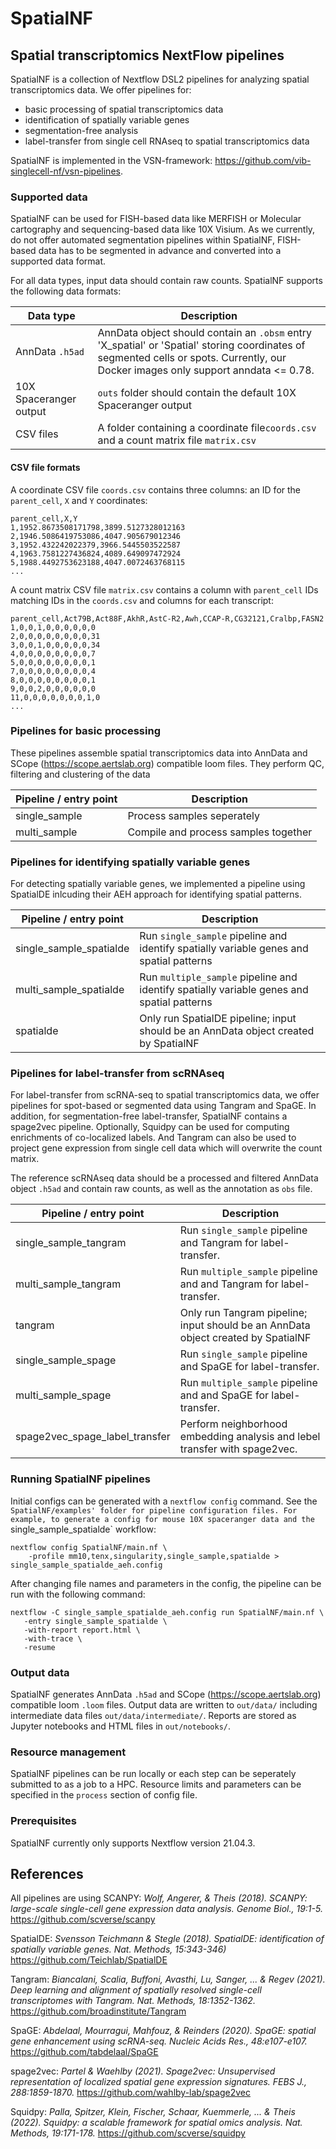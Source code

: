 # SpatialNF

## Spatial transcriptomics NextFlow pipelines

SpatialNF is a collection of Nextflow DSL2 pipelines for analyzing spatial transcriptomics data. We offer pipelines for:
- basic processing of spatial transcriptomics data
- identification of spatially variable genes
- segmentation-free analysis
- label-transfer from single cell RNAseq to spatial transcriptomics data

SpatialNF is implemented in the VSN-framework: https://github.com/vib-singlecell-nf/vsn-pipelines.

### Supported data

SpatialNF can be used for FISH-based data like MERFISH or Molecular cartography and sequencing-based data like 10X Visium. As we currently, do not offer automated segmentation pipelines within SpatialNF, FISH-based data has to be segmented in advance and converted into a supported data format.

For all data types, input data should contain raw counts. SpatialNF supports the following data formats:

| Data type  | Description |
| ------------- | ------------- |
| AnnData `.h5ad`  | AnnData object should contain an `.obsm` entry 'X_spatial' or 'Spatial' storing coordinates of segmented cells or spots. Currently, our Docker images only support anndata <= 0.78. |
| 10X Spaceranger output | `outs` folder should contain the default 10X Spaceranger output |
| CSV files | A folder containing a coordinate file`coords.csv` and a count matrix file `matrix.csv`|

#### CSV file formats

A coordinate CSV file `coords.csv` contains three columns: an ID for the `parent_cell`, `X` and  `Y` coordinates:

```
parent_cell,X,Y
1,1952.8673508171798,3899.5127328012163
2,1946.5086419753086,4047.905679012346
3,1952.432242022379,3966.5445503522587
4,1963.7581227436824,4089.649097472924
5,1988.4492753623188,4047.0072463768115
...
```

A count matrix CSV file `matrix.csv` contains a column with `parent_cell` IDs matching IDs in the `coords.csv` and columns for each transcript:

```
parent_cell,Act79B,Act88F,AkhR,AstC-R2,Awh,CCAP-R,CG32121,Cralbp,FASN2
1,0,0,1,0,0,0,0,0,0
2,0,0,0,0,0,0,0,0,31
3,0,0,1,0,0,0,0,0,34
4,0,0,0,0,0,0,0,0,7
5,0,0,0,0,0,0,0,0,1
7,0,0,0,0,0,0,0,0,4
8,0,0,0,0,0,0,0,0,1
9,0,0,2,0,0,0,0,0,0
11,0,0,0,0,0,0,0,1,0
...
```

### Pipelines for basic processing

These pipelines assemble spatial transcriptomics data into AnnData and SCope (https://scope.aertslab.org) compatible loom files. They perform QC, filtering and clustering of the data

| Pipeline / entry point  | Description |
| ------------- | ------------- |
| single_sample | Process samples seperately |
| multi_sample | Compile and process samples together |

### Pipelines for identifying spatially variable genes

For detecting spatially variable genes, we implemented a pipeline using SpatialDE inlcuding their AEH approach for identifying spatial patterns.

| Pipeline / entry point  | Description |
| ------------- | ------------- |
| single_sample_spatialde | Run `single_sample` pipeline and identify spatially variable genes and spatial patterns |
| multi_sample_spatialde | Run `multiple_sample` pipeline and identify spatially variable genes and spatial patterns |
| spatialde | Only run SpatialDE pipeline; input should be an AnnData object created by SpatialNF |


### Pipelines for label-transfer from scRNAseq

For label-transfer from scRNA-seq to spatial transcriptomics data, we offer pipelines for spot-based or segmented data using Tangram and SpaGE.
In addition, for segmentation-free label-transfer, SpatialNF contains a spage2vec pipeline.
Optionally, Squidpy can be used for computing enrichments of co-localized labels.
And Tangram can also be used to project gene expression from single cell data which will overwrite the count matrix.

The reference scRNAseq data should be a processed and filtered AnnData object `.h5ad` and contain raw counts, as well as the annotation as `obs` file.

| Pipeline / entry point  | Description |
| ------------- | ------------- |
| single_sample_tangram | Run `single_sample` pipeline and Tangram for label-transfer. |
| multi_sample_tangram | Run `multiple_sample` pipeline and and Tangram for label-transfer. |
| tangram | Only run Tangram pipeline; input should be an AnnData object created by SpatialNF |
| single_sample_spage | Run `single_sample` pipeline and SpaGE for label-transfer. |
| multi_sample_spage | Run `multiple_sample` pipeline and and SpaGE for label-transfer. |
| spage2vec_spage_label_transfer | Perform neighborhood embedding analysis and lebel transfer with spage2vec. |


### Running SpatialNF pipelines

Initial configs can be generated with a `nextflow config` command. See the `SpatialNF/examples' folder for pipeline configuration files.
For example, to generate a config for mouse 10X spaceranger data and the `single_sample_spatialde` workflow:

```
nextflow config SpatialNF/main.nf \
    -profile mm10,tenx,singularity,single_sample,spatialde > single_sample_spatialde_aeh.config
```

After changing file names and parameters in the config, the pipeline can be run with the following command:

```
nextflow -C single_sample_spatialde_aeh.config run SpatialNF/main.nf \
   -entry single_sample_spatialde \
   -with-report report.html \
   -with-trace \
   -resume
```


### Output data

SpatialNF generates AnnData `.h5ad` and SCope (https://scope.aertslab.org) compatible loom `.loom` files.
Output data are written to `out/data/` including intermediate data files `out/data/intermediate/`.
Reports are stored as Jupyter notebooks and HTML files in `out/notebooks/`.


### Resource management

SpatialNF pipelines can be run locally or each step can be seperately submitted to as a job to a HPC.
Resource limits and parameters can be specified in the `process` section of config file.


### Prerequisites

SpatialNF currently only supports Nextflow version 21.04.3.


## References

All pipelines are using SCANPY: 
_Wolf, Angerer, & Theis (2018). SCANPY: large-scale single-cell gene expression data analysis. Genome Biol., 19:1-5._
https://github.com/scverse/scanpy

SpatialDE:
_Svensson Teichmann & Stegle (2018). SpatialDE: identification of spatially variable genes. Nat. Methods, 15:343-346)_
https://github.com/Teichlab/SpatialDE

Tangram:
_Biancalani, Scalia, Buffoni, Avasthi, Lu, Sanger, ... & Regev (2021). Deep learning and alignment of spatially resolved single-cell transcriptomes with Tangram. Nat. Methods, 18:1352-1362._
https://github.com/broadinstitute/Tangram

SpaGE:
_Abdelaal, Mourragui, Mahfouz, & Reinders (2020). SpaGE: spatial gene enhancement using scRNA-seq. Nucleic Acids Res., 48:e107-e107._
https://github.com/tabdelaal/SpaGE

spage2vec:
_Partel & Waehlby (2021). Spage2vec: Unsupervised representation of localized spatial gene expression signatures. FEBS J., 288:1859-1870._
https://github.com/wahlby-lab/spage2vec

Squidpy:
_Palla, Spitzer, Klein, Fischer, Schaar, Kuemmerle, ... & Theis (2022). Squidpy: a scalable framework for spatial omics analysis. Nat. Methods, 19:171-178._
https://github.com/scverse/squidpy
